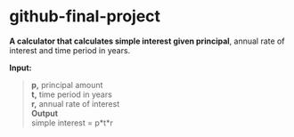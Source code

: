 # github-final-project  
**A calculator that calculates simple interest given principal**, annual rate of interest and time period in years.  
  
**Input:**  
>**p,** principal amount  
>**t,** time period in years  
>**r,** annual rate of interest  
**Output**  
>simple interest = p\*t\*r

